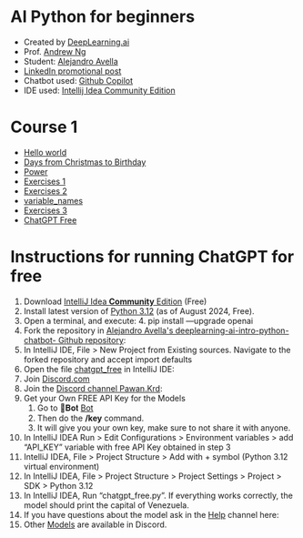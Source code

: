 

# AI Python for beginners
* Created by [DeepLearning.ai](https://www.deeplearning.ai/)
* Prof. [Andrew Ng](https://www.linkedin.com/in/andrewyng/)
* Student: [Alejandro Avella](https://aavella77.github.io/about.html)
* [LinkedIn promotional post](https://www.linkedin.com/posts/andrewyng_im-teaching-a-new-course-ai-python-for-activity-7226972667927482368-5lyf/?utm_source=share&utm_medium=member_android)
* Chatbot used: [Github Copilot](https://github.com/features/copilot?ef_id=_k_CjwKCAjw2dG1BhB4EiwA998cqNkI-M29kF65LV6FRu5fva25DNwV2p8xgk_M22Ccsa9zgv-lxp4AhRoCwrIQAvD_BwE_k_&OCID=AIDcmmb150vbv1_SEM__k_CjwKCAjw2dG1BhB4EiwA998cqNkI-M29kF65LV6FRu5fva25DNwV2p8xgk_M22Ccsa9zgv-lxp4AhRoCwrIQAvD_BwE_k_&gad_source=1&gclid=CjwKCAjw2dG1BhB4EiwA998cqNkI-M29kF65LV6FRu5fva25DNwV2p8xgk_M22Ccsa9zgv-lxp4AhRoCwrIQAvD_BwE)
* IDE used: [Intellij Idea Community Edition](https://www.jetbrains.com/idea/)

# Course 1
* [Hello world](course_1/hello_alejandro.py)
* [Days from Christmas to Birthday](course_1/days-christmas-birthday.py)
* [Power](course_1/power.py)
* [Exercises 1](course_1/exercises_1.py)
* [Exercises 2](course_1/exercises_2.py)
* [variable_names](course_1/variable_names.py)
* [Exercises 3](course_1/exercises_3.py)
* [ChatGPT Free](course_1/chatgpt_free.py)

# Instructions for running ChatGPT for free
1. Download [IntelliJ Idea **Community** Edition](https://www.jetbrains.com/idea/download/?section=mac) (Free) 
2. Install latest version of [Python 3.12](https://www.python.org/downloads/) (as of August 2024, Free). 
3. Open a terminal, and execute: 
   4. pip install —upgrade openai
4. Fork the repository in [Alejandro Avella's deeplearning-ai-intro-python-chatbot- Github repository](https://github.com/aavella77/deeplearning-ai-intro-python-chatbot-): 
5. In IntelliJ IDE, File > New Project from Existing sources.  Navigate to the forked repository and accept import defaults
6. Open the file [chatgpt_free](https://github.com/aavella77/deeplearning-ai-intro-python-chatbot-/blob/main/course_1/chatgpt_free.py) in IntelliJ IDE:
7. Join [Discord.com](https://discord.com/)
8. Join the [Discord channel Pawan.Krd](https://discord.com/channels/1055397662976905229/1118325282932264970): 
9. Get your Own FREE API Key for the Models
    1. Go to ⁠🤖𝐁𝐨𝐭 [Bot](https://discord.com/channels/1055397662976905229/1064807234825113621)
    2. Then do the **/key** command.
    3. It will give you your own key, make sure to not share it with anyone. 
10. In IntelliJ IDEA Run > Edit Configurations > Environment variables > add “API_KEY” variable with free API Key obtained in step 3
11. IntelliJ IDEA, File > Project Structure > Add with + symbol (Python 3.12 virtual  environment)
12. In IntelliJ IDEA, File > Project Structure > Project Settings > Project > SDK > Python 3.12
13. In IntelliJ IDEA, Run “chatgpt_free.py”.  If everything works correctly, the model should print the capital of Venezuela. 
14. If you have questions about the model ask in the [Help](https://discord.com/channels/1055397662976905229/1122465350110412841) channel here: 
15. Other [Models](https://discord.com/channels/1055397662976905229/1213171976407883866) are available in Discord.
